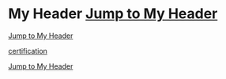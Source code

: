 # My Header  <a id="my-header"></a> [Jump to My Header](#certification)


[Jump to My Header](#my-header)


[certification](./Certifications.md) <a id="certification"></a>


































[Jump to My Header](#my-header)
